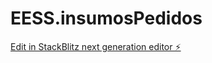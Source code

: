 # EESS.insumosPedidos

[Edit in StackBlitz next generation editor ⚡️](https://stackblitz.com/~/github.com/CodersPlug/EESS.insumosPedidos)